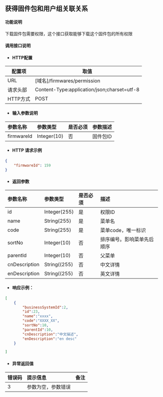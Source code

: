 ## 获得固件包和用户组关联关系

#### 功能说明

下载固件包需要权限，这个接口获取能够下载这个固件包的所有权限



#### 调用接口说明

* #### HTTP配置

| 配置项 | 取值 |
| --- | --- |
| URL | \[域名\]/firmwares/permission|
| 请求头部 | Content-Type:application/json;charset=utf-8 |
| HTTP方式 | POST|

* #### 输入参数说明

| 参数名称 | 参数类型 | 是否必须 | 参数描述 |
| :--- | :--- | :--- | :--- |
| firmwareId| Integer\(10\) | 否 | 固件包ID|


* #### HTTP 请求示例


```json
{
	"firmwareId": 159
}
```



* #### 返回参数
| 参数名称 | 参数类型 | 是否必须 | 描述 |
| :--- | :--- | :--- | :--- |
| id | Integer\(255\) | 是 | 权限ID|
|name |String\(255\) | 是 | 菜单名|
| code| String\(255\)| 是 | 菜单code，唯一标识|
| sortNo|Integer\(10\) | 否 | 排序编号。影响菜单先后顺序|
| parentId| Integer(10)| 否 | 父菜单|
| cnDescription|String\((255\) | 否 | 中文详情|
| enDescription| String\((255\)| 否 | 英文详情|




* #### 响应示例：

```json
[
    {
        "businessSystemId":2,
        "id":23,
        "name":"xxxx",
        "code":"XXXX_XX",
        "sortNo":10,
        "parentId":10,
        "cnDescription":"中文描述",
        "enDescription":"en desc"
    }

]
```



* #### 异常返回值

| 错误码 | 提示信息 | 备注 |
| :--- | :--- | :--- |
| 3 | 参数为空，参数错误 | |




